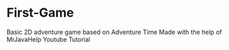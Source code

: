 # First-Game
Basic 2D adventure game based on Adventure Time
Made with the help of MrJavaHelp Youtube Tutorial
